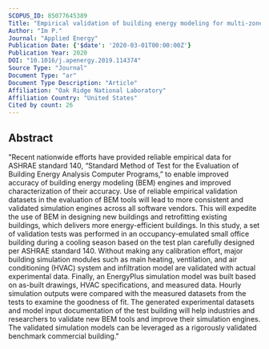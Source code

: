 ```yaml
---
SCOPUS_ID: 85077645389
Title: "Empirical validation of building energy modeling for multi-zones commercial buildings in cooling season"
Author: "Im P."
Journal: "Applied Energy"
Publication Date: {'$date': '2020-03-01T00:00:00Z'}
Publication Year: 2020
DOI: "10.1016/j.apenergy.2019.114374"
Source Type: "Journal"
Document Type: "ar"
Document Type Description: "Article"
Affiliation: "Oak Ridge National Laboratory"
Affiliation Country: "United States"
Cited by count: 26
---
```


## Abstract
"Recent nationwide efforts have provided reliable empirical data for ASHRAE standard 140, “Standard Method of Test for the Evaluation of Building Energy Analysis Computer Programs,” to enable improved accuracy of building energy modeling (BEM) engines and improved characterization of their accuracy. Use of reliable empirical validation datasets in the evaluation of BEM tools will lead to more consistent and validated simulation engines across all software vendors. This will expedite the use of BEM in designing new buildings and retrofitting existing buildings, which delivers more energy-efficient buildings. In this study, a set of validation tests was performed in an occupancy-emulated small office building during a cooling season based on the test plan carefully designed per ASHRAE standard 140. Without making any calibration effort, major building simulation modules such as main heating, ventilation, and air conditioning (HVAC) system and infiltration model are validated with actual experimental data. Finally, an EnergyPlus simulation model was built based on as-built drawings, HVAC specifications, and measured data. Hourly simulation outputs were compared with the measured datasets from the tests to examine the goodness of fit. The generated experimental datasets and model input documentation of the test building will help industries and researchers to validate new BEM tools and improve their simulation engines. The validated simulation models can be leveraged as a rigorously validated benchmark commercial building."
